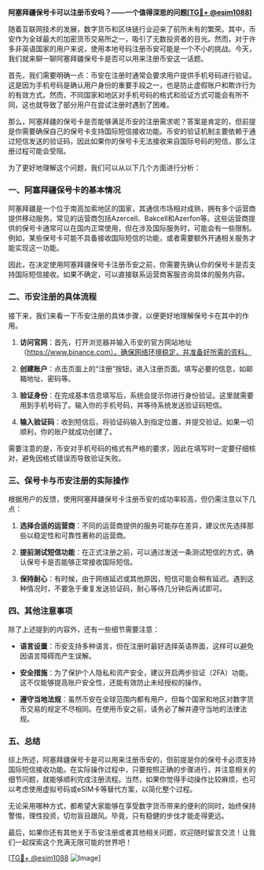 **阿塞拜疆保号卡可以注册币安吗？——一个值得深思的问题[[TG💪+ @esim1088](https://t.me/s/esim1088)]**

随着互联网技术的发展，数字货币和区块链行业迎来了前所未有的繁荣。其中，币安作为全球最大的加密货币交易所之一，吸引了无数投资者的目光。然而，对于许多非英语国家的用户来说，使用本地号码注册币安可能是一个不小的挑战。今天，我们就来聊一聊阿塞拜疆保号卡是否可以用来注册币安这一话题。

首先，我们需要明确一点：币安在注册时通常会要求用户提供手机号码进行验证。这是因为手机号码是确认用户身份的重要手段之一，也是防止虚假账户和欺诈行为的有效方式。然而，不同国家和地区对手机号码的格式和验证方式可能会有所不同，这也就导致了部分用户在尝试注册时遇到了困难。

那么，阿塞拜疆的保号卡是否能够满足币安的注册需求呢？答案是肯定的，但前提是你需要确保自己的保号卡支持国际短信接收功能。币安的验证机制主要依赖于通过短信发送的验证码，因此如果你的保号卡无法接收来自国际号码的短信，那么注册过程可能会受阻。

为了更好地理解这个问题，我们可以从以下几个方面进行分析：

### 一、阿塞拜疆保号卡的基本情况

阿塞拜疆是一个位于南高加索地区的国家，其通信市场相对成熟，拥有多个运营商提供移动服务。常见的运营商包括Azercell、Bakcell和Azerfon等。这些运营商提供的保号卡通常可以在国内正常使用，但在涉及国际服务时，可能会有一些限制。例如，某些保号卡可能不具备接收国际短信的功能，或者需要额外开通相关服务才能实现这一功能。

因此，在决定使用阿塞拜疆保号卡注册币安之前，你需要先确认你的保号卡是否支持国际短信接收。如果不确定，可以直接联系运营商客服咨询具体的服务内容。

### 二、币安注册的具体流程

接下来，我们来看一下币安注册的具体步骤，以便更好地理解保号卡在其中的作用。

1. **访问官网**：首先，打开浏览器并输入币安的官方网站地址（https://www.binance.com）。确保网络环境稳定，并准备好所需的资料。
   
2. **创建账户**：点击页面上的“注册”按钮，进入注册页面。填写必要的信息，如邮箱地址、密码等。

3. **验证身份**：在完成基本信息填写后，系统会提示你进行身份验证。这里就需要用到手机号码了。输入你的手机号码，并等待系统发送验证码短信。

4. **输入验证码**：收到短信后，将验证码输入到指定位置，并提交验证。如果一切顺利，你的账户就成功创建了。

需要注意的是，币安对手机号码的格式有严格的要求，因此在填写时一定要仔细核对，避免因格式错误而导致验证失败。

### 三、保号卡与币安注册的实际操作

根据用户的反馈，使用阿塞拜疆保号卡注册币安的成功率较高，但仍需注意以下几点：

1. **选择合适的运营商**：不同的运营商提供的服务可能存在差异，建议优先选择那些以稳定性和可靠性著称的运营商。

2. **提前测试短信功能**：在正式注册之前，可以通过发送一条测试短信的方式，确认保号卡是否能够正常接收国际短信。

3. **保持耐心**：有时候，由于网络延迟或其他原因，短信可能会稍有延迟。遇到这种情况时，不要急于重复发送验证码，耐心等待几分钟后再试即可。

### 四、其他注意事项

除了上述提到的内容外，还有一些细节需要注意：

- **语言设置**：币安支持多种语言，但在注册时最好选择英语界面，这样可以避免因语言障碍而产生误解。
  
- **安全措施**：为了保护个人隐私和资产安全，建议开启两步验证（2FA）功能。这不仅能够提高账户安全性，还能有效防止未经授权的操作。

- **遵守当地法规**：虽然币安在全球范围内都有用户，但每个国家和地区对数字货币交易的规定不尽相同。在使用币安之前，请务必了解并遵守当地的法律法规。

### 五、总结

综上所述，阿塞拜疆保号卡是可以用来注册币安的，但前提是你的保号卡必须支持国际短信接收功能。在实际操作过程中，只要按照正确的步骤进行，并注意相关的细节问题，就能够顺利完成注册流程。当然，如果你觉得手动操作比较麻烦，也可以考虑使用虚拟号码或eSIM卡等替代方案，以简化整个过程。

无论采用哪种方式，都希望大家能够在享受数字货币带来的便利的同时，始终保持警惕，理性投资，切勿盲目跟风。毕竟，只有稳健的步伐才能走得更远。

最后，如果你还有其他关于币安注册或者其他相关问题，欢迎随时留言交流！让我们一起探索这个充满无限可能的世界吧！

[[TG💪+ @esim1088](https://t.me/s/esim1088) ![Image](https://i.postimg.cc/4NQfJmqS/Snipaste-2025-05-13-00-14-12.png)]